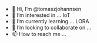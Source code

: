 - 👋 Hi, I’m @tomaszjohannsen
- 👀 I’m interested in ... IoT
- 🌱 I’m currently learning ... LORA
- 💞️ I’m looking to collaborate on ...
- 📫 How to reach me ... 

<!---
tomaszjohannsen/tomaszjohannsen is a ✨ special ✨ repository because its `README.md` (this file) appears on your GitHub profile.
You can click the Preview link to take a look at your changes.
--->
